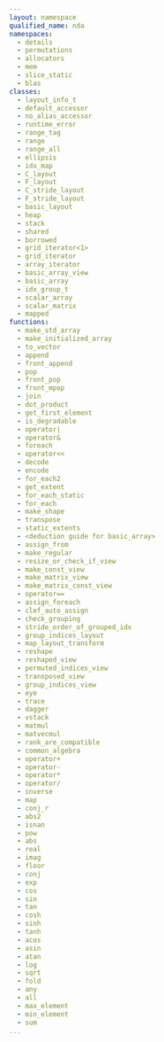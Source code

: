 ```yaml
---
layout: namespace
qualified_name: nda
namespaces:
  - details
  - permutations
  - allocators
  - mem
  - slice_static
  - blas
classes:
  - layout_info_t
  - default_accessor
  - no_alias_accessor
  - runtime_error
  - range_tag
  - range
  - range_all
  - ellipsis
  - idx_map
  - C_layout
  - F_layout
  - C_stride_layout
  - F_stride_layout
  - basic_layout
  - heap
  - stack
  - shared
  - borrowed
  - grid_iterator<1>
  - grid_iterator
  - array_iterator
  - basic_array_view
  - basic_array
  - idx_group_t
  - scalar_array
  - scalar_matrix
  - mapped
functions:
  - make_std_array
  - make_initialized_array
  - to_vector
  - append
  - front_append
  - pop
  - front_pop
  - front_mpop
  - join
  - dot_product
  - get_first_element
  - is_degradable
  - operator|
  - operator&
  - foreach
  - operator<<
  - decode
  - encode
  - for_each2
  - get_extent
  - for_each_static
  - for_each
  - make_shape
  - transpose
  - static_extents
  - <deduction guide for basic_array>
  - assign_from
  - make_regular
  - resize_or_check_if_view
  - make_const_view
  - make_matrix_view
  - make_matrix_const_view
  - operator==
  - assign_foreach
  - clef_auto_assign
  - check_grouping
  - stride_order_of_grouped_idx
  - group_indices_layout
  - map_layout_transform
  - reshape
  - reshaped_view
  - permuted_indices_view
  - transposed_view
  - group_indices_view
  - eye
  - trace
  - dagger
  - vstack
  - matmul
  - matvecmul
  - rank_are_compatible
  - common_algebra
  - operator+
  - operator-
  - operator*
  - operator/
  - inverse
  - map
  - conj_r
  - abs2
  - isnan
  - pow
  - abs
  - real
  - imag
  - floor
  - conj
  - exp
  - cos
  - sin
  - tan
  - cosh
  - sinh
  - tanh
  - acos
  - asin
  - atan
  - log
  - sqrt
  - fold
  - any
  - all
  - max_element
  - min_element
  - sum
...
```

